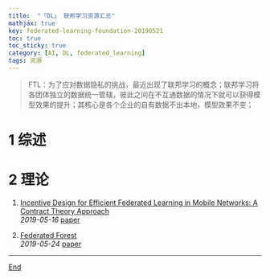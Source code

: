 ```yaml
---
title:  "「DL」 联邦学习资源汇总"
mathjax: true
key: federated-learning-foundation-20190521
toc: true
toc_sticky: true
category: [AI, DL, federated_learning]
tags: 资源
---
```

>FTL：为了应对数据隐私的挑战，最近出现了联邦学习的概念；联邦学习将各团体独立的数据统一管辖，彼此之间在不互通数据的情况下就可以获得模型效果的提升；其核心是各个企业的自有数据不出本地，模型效果不变；   

<!--more-->


# 1 综述

# 2 理论
1. [Incentive Design for Efficient Federated Learning in Mobile Networks: A Contract Theory Approach](https://arxiv.org/abs/1905.07479)   
*2019-05-16* [paper](https://arxiv.org/abs/1905.07479)   

1. [Federated Forest](http://cn.arxiv.org/abs/1905.10053)   
*2019-05-24* [paper](https://arxiv.org/abs/1905.10053)    

-------------------  
[End](#1-综述)

